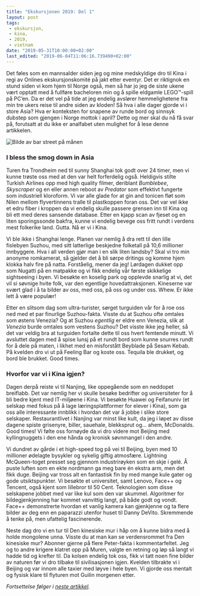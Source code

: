 ```yaml
---
title: "Ekskursjonen 2019: Del 1"
layout: post
tags: 
 - ekskursjon,
 - kina,
 - 2019,
 - vietnam
date: "2019-05-31T10:00:00+02:00"
last_edited: "2019-06-04T11:06:16.739490+02:00"
---
```

Det føles som en mannsalder siden jeg og mine medskyldige dro til Kina i regi av Onlines ekskursjonskomité på jakt etter eventyr. Det er riktignok en stund siden vi kom hjem til Norge også, men så har jo jeg de siste ukene vært opptatt med å fullføre bacheloren min og å spille eldgamle LEGO™-spill på PC’en. Da er det vel på tide at jeg endelig avslører hemmelighetene fra min tre ukers reise til andre siden av kloden! Så hva i alle dager gjorde vi i store Asia? Hva er konteksten for snapene av runde bord og sinnsyk dubstep som gjengen i Norge mottok i april? Dette og mer skal du nå få svar på, forutsatt at du ikke er analfabet uten mulighet for å lese denne artikkelen.

![Bilde av bar street på månen](https://online.ntnu.no/media/images/responsive/ada19d54-0782-4f9d-86f2-ef8380199b3a.png)

### I bless the smog down in Asia
Turen fra Trondheim ned til sunny Shanghai tok godt over 24 timer, men vi kunne trøste oss med at den var helt forferdelig også. Heldigvis stilte Turkish Airlines opp med high quality filmer, deriblant *Bumblebee*, *Skyscraper* og en eller annen reboot av *Predator* som effektivt fungerte som industriell kloroform. Vi var alle glade for at gin and tonicen fløt som Nilen mellom flyvertinnens tralle til plastkoppen foran oss. Det var vel ikke et edru fiber i kroppen da vi endelig skulle passere grensen inn til Kina og bli ett med deres sansende database. Etter en kjapp scan av fjeset og en liten sporingssonde bakfra, kunne vi endelig bevege oss fritt rundt i verdens mest folkerike land. Gutta. Nå er vi i Kina.

Vi ble ikke i Shanghai lenge. Planen var nemlig å dra rett til den lille fislebyen Suzhou, med sitt latterlige beskjedne folketall på 10,6 millioner innbyggere. Hva i all verden gjør man i en slik liten landsby? Skal vi tro min anonyme romkamerat, så gjelder det å bli sørpe dritings og komme hjem klokka halv fire på natta. Forståelig, mener da jeg! Lørdagen dukket opp som Nugatti på en matpakke og vi fikk endelig vår første skikkelige sightseeing i byen. Vi besøkte en koselig park og opplevde snarlig at vi, det vil si søvnige hvite folk, var den egentlige hovedattraksjonen. Kineserne var svært glad i å ta bilder av oss, med oss, på oss og under oss. Whew. Er ikke lett å være populær!

Etter en slitsom dag som ultra-turister, sørget turguiden vår for å roe oss ned med et par finurlige Suzhou-fakta. Visste du at Suzhou ofte omtales som østens Venezia? Og at Suzhou *egentlig* er eldre enn Venezia, slik at *Venezia* burde omtales som vestens Suzhou? Det visste ikke jeg heller, så det var veldig bra at turguiden fortalte dette til oss hvert femtende minutt. Vi avsluttet dagen med å spise lunsj på et rundt bord som kunne snurres rundt for å dele på maten, i likhet med en misforstått Beyblade på Sesam Kebab. På kvelden dro vi ut på Feeling Bar og koste oss. Tequila ble drukket, og bord ble brukket. Good times.

### Hvorfor var vi i Kina igjen?
Dagen derpå reiste vi til Nanjing, like oppegående som en neddopet breiflabb. Det var nemlig her vi skulle besøke bedrifter og universiteter for å bli bedre kjent med IT-miljøene i Kina. Vi besøkte Huawei og Feifanuniv (et selskap med fokus på å lage læringsplattformer for elever i Kina), som ga oss alle interessante innblikk i hvordan det var å jobbe i slike store selskaper. Restaurantlivet i Nanjing var minst like kult, da jeg i løpet av disse dagene spiste grisenyre, biller, sauehale, blekksprut og… ahem, McDonalds. Good times! Vi følte oss fornøyde da vi dro videre mot Beijing med kyllingnuggets i den ene hånda og kronisk søvnmangel i den andre.

Vi dundret av gårde i et high-speed tog på vei til Beijing, byen med 10 millioner ødelagte bysykler og sykelig giftig atmosfære. Lightning McQueen-toget presset seg gjennom industrirøyken som en skje i gelé. Å puste luften som en ekte nordmann ga meg bare én ekstra arm, men det fikk duge. Beijing var tross alt en fantastisk fin by med mange kule gater og gode utsiktspunkter. Vi besøkte et universitet, samt Lenovo, Face++ og Tencent, også kjent som lillebror til 50 Cent. Teknologien som disse selskapene jobbet med var like kul som den var skummel. Algoritmer for bildegjenkjenning har kommet vanvittig langt, på både godt og vondt. Face++ demonstrerte hvordan et vanlig kamera kan gjenkjenne og ta flere bilder av deg enn en paparazzi utenfor huset til Danny DeVito. Skremmende å tenke på, men ufattelig fascinerende.

Neste dag dro vi en tur til Den kinesiske mur i håp om å kunne bidra med å holde mongolene unna. Visste du at man kan se verdensrommet fra Den kinesiske mur? Abonner gjerne på flere Peter-fakta i kommentarfeltet. Jeg og to andre krigere klatret opp på Muren, valgte en retning og løp så langt vi hadde tid og krefter til. Da kolsen endelig tok oss, fikk vi tatt noen fine bilder av naturen før vi dro tilbake til sivilisasjonen igjen. Kvelden tilbrakte vi i Beijing og var innom alle taxier med løyve i hele byen. Vi gjorde oss mentalt og fysisk klare til flyturen mot Guilin morgenen etter.

*Fortsettelse følger i [neste artikkel](https://online.ntnu.no/article/94/ekskursjonen-2019-del-2/).*
